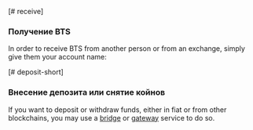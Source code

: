 [# receive]

### Получение BTS

In order to receive BTS from another person or from an exchange, simply give them your account name:

[# deposit-short]

### Внесение депозита или снятие койнов

If you want to deposit or withdraw funds, either in fiat or from other blockchains, you may use a [bridge](introduction/bridges_gateways) or [gateway](introduction/bridges_gateways) service to do so.